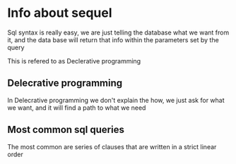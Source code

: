 # Info about sequel

Sql syntax is really easy, we are just telling the database what we want from it, and the data base will return that info within the parameters set by the query

This is refered to as Declerative programming

## Delecrative programming

In Delecrative programming we don't explain the how, we just ask for what we want, and it will find a path to what we need

## Most common sql queries

The most common are series of clauses that are written in a strict linear order

